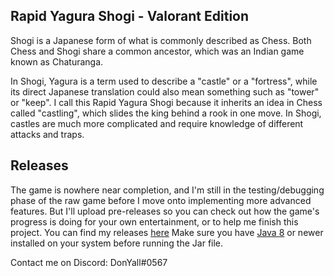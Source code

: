 ## Rapid Yagura Shogi - Valorant Edition

Shogi is a Japanese form of what is commonly described as Chess. Both Chess and Shogi share a common ancestor, which was an Indian game known as Chaturanga. 

In Shogi, Yagura is a term used to describe a "castle" or a "fortress", while its direct Japanese translation could also mean something such as "tower" or "keep". I call this Rapid Yagura Shogi because it inherits an idea in Chess called "castling", which slides the king behind a rook in one move. In Shogi, castles are much more complicated and require knowledge of different attacks and traps.

## Releases

The game is nowhere near completion, and I'm still in the testing/debugging phase of the raw game before I move onto implementing more advanced features.
But I'll upload pre-releases so you can check out how the game's progress is doing for your own entertainment, or to help me finish this project.
You can find my releases [here](https://github.com/DonYall/rapid-yagura/releases)
Make sure you have [Java 8](https://www.oracle.com/java/technologies/downloads/) or newer installed on your system before running the Jar file.

Contact me on Discord: DonYall#0567
